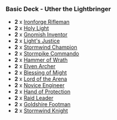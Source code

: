 ### Basic Deck - Uther the Lightbringer

* **2** x [Ironforge Rifleman](http://www.hearthpwn.com/cards/41-ironforge-rifleman)
* **2** x [Holy Light](http://www.hearthpwn.com/cards/108-holy-light)
* **2** x [Gnomish Inventor](http://www.hearthpwn.com/cards/246-gnomish-inventor)
* **2** x [Light's Justice](http://www.hearthpwn.com/cards/250-lights-justice)
* **2** x [Stormwind Champion](http://www.hearthpwn.com/cards/310-stormwind-champion)
* **2** x [Stormpike Commando](http://www.hearthpwn.com/cards/325-stormpike-commando)
* **2** x [Hammer of Wrath](http://www.hearthpwn.com/cards/350-hammer-of-wrath)
* **2** x [Elven Archer](http://www.hearthpwn.com/cards/356-elven-archer)
* **2** x [Blessing of Might](http://www.hearthpwn.com/cards/394-blessing-of-might)
* **2** x [Lord of the Arena](http://www.hearthpwn.com/cards/414-lord-of-the-arena)
* **2** x [Novice Engineer](http://www.hearthpwn.com/cards/435-novice-engineer)
* **2** x [Hand of Protection](http://www.hearthpwn.com/cards/499-hand-of-protection)
* **2** x [Raid Leader](http://www.hearthpwn.com/cards/502-raid-leader)
* **2** x [Goldshire Footman](http://www.hearthpwn.com/cards/564-goldshire-footman)
* **2** x [Stormwind Knight](http://www.hearthpwn.com/cards/603-stormwind-knight)
